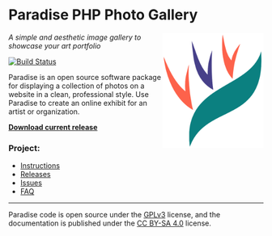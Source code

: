 # Paradise PHP Photo Gallery
<img src=https://raw.githubusercontent.com/center-key/paradise/master/website/graphics/paradise-logo.png
   align=right width=200 alt=logo>
*A simple and aesthetic image gallery to showcase your art portfolio*

[![Build Status](https://travis-ci.org/center-key/paradise.svg)](https://travis-ci.org/center-key/paradise)

Paradise is an open source software package for displaying a collection of photos on a website in
a clean, professional style.  Use Paradise to create an online exhibit for an artist or
organization.

**[Download current release](https://github.com/center-key/paradise/raw/master/releases/paradise-install-files.zip)**

### Project:
   * [Instructions](http://centerkey.com/paradise/)
   * [Releases](https://github.com/center-key/paradise/tree/master/releases)
   * [Issues](https://github.com/center-key/paradise/issues)
   * [FAQ](https://github.com/center-key/paradise/wiki/faq)

---
Paradise code is open source under the
[GPLv3](https://github.com/center-key/paradise/blob/master/LICENSE.txt) license,
and the documentation is published under the
[CC BY-SA 4.0](http://creativecommons.org/licenses/by-sa/4.0) license.
